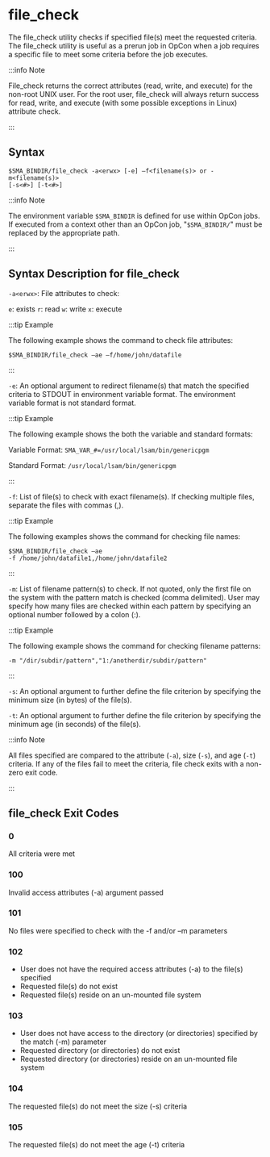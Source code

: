 # file_check

The file_check utility checks if specified file(s) meet the requested criteria. The file_check utility is useful as a prerun job in OpCon when a job requires a specific file to meet some criteria before the job executes.

:::info Note

File_check returns the correct attributes (read, write, and execute) for the non-root UNIX user. For the root user, file_check will always return success for read, write, and execute (with some possible exceptions in Linux) attribute check.

:::

## Syntax

```
$SMA_BINDIR/file_check -a<erwx> [-e] –f<filename(s)> or - m<filename(s)>
[-s<#>] [-t<#>]
```

:::info Note

The environment variable ```$SMA_BINDIR``` is defined for use within OpCon jobs. If executed from a context other than an OpCon job, "```$SMA_BINDIR/```" must be replaced by the appropriate path.

:::

## Syntax Description for file_check

```-a<erwx>```: File attributes to check:

```e```: exists
```r```: read
```w```: write
```x```: execute

:::tip Example

The following example shows the command to check file attributes:

```$SMA_BINDIR/file_check –ae –f/home/john/datafile```

:::

```-e```: An optional argument to redirect filename(s) that match the specified criteria to STDOUT in environment variable format. The environment variable format is not standard format.

:::tip Example

The following example shows the both the variable and standard formats:

Variable Format: ```SMA_VAR_#=/usr/local/lsam/bin/genericpgm```

Standard Format: ```/usr/local/lsam/bin/genericpgm```

:::

```-f```: List of file(s) to check with exact filename(s). If checking multiple files, separate the files with commas (,).

:::tip Example

The following examples shows the command for checking file names:

```
$SMA_BINDIR/file_check –ae
-f /home/john/datafile1,/home/john/datafile2
```

:::

```-m```: List of filename pattern(s) to check. If not quoted, only the first file on the system with the pattern match is checked (comma delimited). User may specify how many files are checked within each pattern by specifying an optional number followed by a colon (:).

:::tip Example

The following example shows the command for checking filename patterns:

```-m "/dir/subdir/pattern","1:/anotherdir/subdir/pattern"```

:::

```-s```: An optional argument to further define the file criterion by specifying the minimum size (in bytes) of the file(s).

```-t```: An optional argument to further define the file criterion by specifying the minimum age (in seconds) of the file(s).

:::info Note

All files specified are compared to the attribute (```-a```), size (```-s```), and age (```-t```) criteria. If any of the files fail to meet the criteria, file check exits with a non-zero exit code.

:::

## file_check Exit Codes


### 0  

All criteria were met 

### 100

Invalid access attributes (-a) argument passed 

### 101

No files were specified to check with the -f and/or –m parameters 

### 102

* User does not have the required access attributes (-a) to the file(s) specified 
* Requested file(s) do not exist
* Requested file(s) reside on an un-mounted file system

### 103 

* User does not have access to the directory (or directories) specified by the match (-m) parameter
* Requested directory (or directories) do not exist
* Requested directory (or directories) reside on an un-mounted file system 

### 104 

The requested file(s) do not meet the size (-s) criteria 

### 105 

The requested file(s) do not meet the age (-t) criteria 